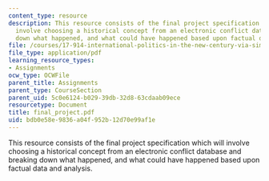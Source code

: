 ```yaml
---
content_type: resource
description: This resource consists of the final project specification which will
  involve choosing a historical concept from an electronic conflict database and breaking
  down what happened, and what could have happened based upon factual data and analysis.
file: /courses/17-914-international-politics-in-the-new-century-via-simulation-interactive-gaming-and-edutainment-january-iap-2005/bdb0e58e9836a04f952b12d70e99af1e_final_project.pdf
file_type: application/pdf
learning_resource_types:
- Assignments
ocw_type: OCWFile
parent_title: Assignments
parent_type: CourseSection
parent_uid: 5c0e6124-b029-39db-32d8-63cdaab09ece
resourcetype: Document
title: final_project.pdf
uid: bdb0e58e-9836-a04f-952b-12d70e99af1e
---
```

This resource consists of the final project specification which will involve choosing a historical concept from an electronic conflict database and breaking down what happened, and what could have happened based upon factual data and analysis.

